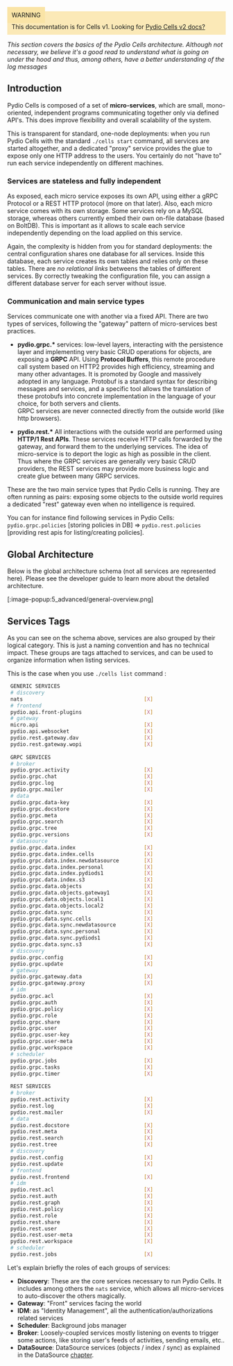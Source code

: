 <div style="background-color: #fbe9b7;font-size: 14px;">
<span style="background-color: #fae4a6;padding: 10px;">WARNING</span>
<span style="padding: 10px;display: inline-block;">This documentation is for Cells v1. Looking for <a href="https://pydio.com/en/docs/cells/v2/quick-start">Pydio Cells v2 docs?</a></span>
</div>

_This section covers the basics of the Pydio Cells architecture. Although not necessary, we believe it's a good read to understand what is going on under the hood and thus, among others, have a better understanding of the log messages_

## Introduction

Pydio Cells is composed of a set of **micro-services**, which are small, mono-oriented, independent programs communicating together only via defined API's. This does improve flexibility and overall scalability of the system.

This is transparent for standard, one-node deployments: when you run Pydio Cells with the standard `./cells start` command, all services are started altogether, and a dedicated "proxy" service provides the glue to expose only one HTTP address to the users. You certainly do not "have to" run each service independently on different machines. 

### Services are stateless and fully independent

As exposed, each micro service exposes its own API, using either a gRPC Protocol or a REST HTTP protocol (more on that later). Also, each micro service comes with its own storage. Some services rely on a MySQL storage, whereas others currently embed their own on-file database (based on BoltDB). This is important as it allows to scale each service independently depending on the load applied on this service. 

Again, the complexity is hidden from you for standard deployments: the central configuration shares one database for all services. Inside this database, each service creates its own tables and relies only on these tables. There are *no relational links* betweens the tables of different services. By correctly tweaking the configuration file, you can assign a different database server for each server without issue.

### Communication and main service types

Services communicate one with another via a fixed API. There are two types of services, following the "gateway" pattern of micro-services best practices.

- __pydio.grpc.*__ services: low-level layers, interacting with the persistence layer and implementing very basic CRUD operations for objects, are exposing a **GRPC** API. Using **Protocol Buffers**, this remote procedure call system based on HTTP2 provides high efficiency, streaming and many other advantages. It is promoted by Google and massively adopted in any language. Protobuf is a standard syntax for describing messages and services, and a specific tool allows the translation of these protobufs into concrete implementation in the language of your choice, for both servers and clients.  
GRPC services are never connected directly from the outside world (like http browsers).

- __pydio.rest.*__ All interactions with the outside world are performed using **HTTP/1 Rest APIs**. These services receive HTTP calls forwarded by the gateway, and forward them to the underlying services. The idea of micro-service is to deport the logic as high as possible in the client. Thus where the GRPC services are generally very basic CRUD providers, the REST services may provide more business logic and create glue between many GRPC services.  

These are the two main service types that Pydio Cells is running. They are often running as pairs: exposing some objects to the outside world requires a dedicated "rest" gateway even when no intelligence is required. 

You can for instance find following services in Pydio Cells:  
`pydio.grpc.policies` [storing policies in DB]  => `pydio.rest.policies` [providing rest apis for listing/creating policies].

## Global Architecture

Below is the global architecture schema (not all services are represented here). Please see the developer guide to learn more about the detailed architecture.

[:image-popup:5_advanced/general-overview.png]

## Services Tags

As you can see on the schema above, services are also grouped by their logical category. This is just a naming convention and has no technical impact. These groups are tags attached to services, and can be used to organize information when listing services. 

This is the case when you use `./cells list` command :

```sh
 GENERIC SERVICES                                      
 # discovery                                           
 nats                                       [X]        
 # frontend                                            
 pydio.api.front-plugins                    [X]        
 # gateway                                             
 micro.api                                  [X]        
 pydio.api.websocket                        [X]        
 pydio.rest.gateway.dav                     [X]        
 pydio.rest.gateway.wopi                    [X]        
                                                       
 GRPC SERVICES                                         
 # broker                                              
 pydio.grpc.activity                        [X]        
 pydio.grpc.chat                            [X]        
 pydio.grpc.log                             [X]        
 pydio.grpc.mailer                          [X]        
 # data                                                
 pydio.grpc.data-key                        [X]        
 pydio.grpc.docstore                        [X]        
 pydio.grpc.meta                            [X]        
 pydio.grpc.search                          [X]        
 pydio.grpc.tree                            [X]        
 pydio.grpc.versions                        [X]        
 # datasource                                          
 pydio.grpc.data.index                      [X]        
 pydio.grpc.data.index.cells                [X]        
 pydio.grpc.data.index.newdatasource        [X]        
 pydio.grpc.data.index.personal             [X]        
 pydio.grpc.data.index.pydiods1             [X]        
 pydio.grpc.data.index.s3                   [X]        
 pydio.grpc.data.objects                    [X]        
 pydio.grpc.data.objects.gateway1           [X]        
 pydio.grpc.data.objects.local1             [X]        
 pydio.grpc.data.objects.local2             [X]        
 pydio.grpc.data.sync                       [X]        
 pydio.grpc.data.sync.cells                 [X]        
 pydio.grpc.data.sync.newdatasource         [X]        
 pydio.grpc.data.sync.personal              [X]        
 pydio.grpc.data.sync.pydiods1              [X]        
 pydio.grpc.data.sync.s3                    [X]        
 # discovery                                           
 pydio.grpc.config                          [X]        
 pydio.grpc.update                          [X]        
 # gateway                                             
 pydio.grpc.gateway.data                    [X]        
 pydio.grpc.gateway.proxy                   [X]        
 # idm                                                 
 pydio.grpc.acl                             [X]        
 pydio.grpc.auth                            [X]        
 pydio.grpc.policy                          [X]        
 pydio.grpc.role                            [X]        
 pydio.grpc.share                           [X]        
 pydio.grpc.user                            [X]        
 pydio.grpc.user-key                        [X]        
 pydio.grpc.user-meta                       [X]        
 pydio.grpc.workspace                       [X]        
 # scheduler                                           
 pydio.grpc.jobs                            [X]        
 pydio.grpc.tasks                           [X]        
 pydio.grpc.timer                           [X]        
                                                       
 REST SERVICES                                         
 # broker                                              
 pydio.rest.activity                        [X]        
 pydio.rest.log                             [X]        
 pydio.rest.mailer                          [X]        
 # data                                                
 pydio.rest.docstore                        [X]        
 pydio.rest.meta                            [X]        
 pydio.rest.search                          [X]        
 pydio.rest.tree                            [X]        
 # discovery                                           
 pydio.rest.config                          [X]        
 pydio.rest.update                          [X]        
 # frontend                                            
 pydio.rest.frontend                        [X]        
 # idm                                                 
 pydio.rest.acl                             [X]        
 pydio.rest.auth                            [X]        
 pydio.rest.graph                           [X]        
 pydio.rest.policy                          [X]        
 pydio.rest.role                            [X]        
 pydio.rest.share                           [X]        
 pydio.rest.user                            [X]        
 pydio.rest.user-meta                       [X]        
 pydio.rest.workspace                       [X]        
 # scheduler                                           
 pydio.rest.jobs                            [X]        
```

Let's explain briefly the roles of each groups of services:

- **Discovery**:  These are the core services necessary to run Pydio Cells. It includes among others the `nats` service, which allows all micro-services to auto-discover the others magically.
- **Gateway**: "Front" services facing the world
- **IDM**: as "Identity Management", all the authentication/authorizations related services
- **Scheduler**: Background jobs manager
- **Broker**: Loosely-coupled services mostly listening on events to trigger some actions, like storing user's feeds of activities, sending emails, etc..
- **DataSource**: DataSource services (objects / index / sync) as explained in the DataSource [chapter](/en/docs/cells/v1/understanding-datasources).
